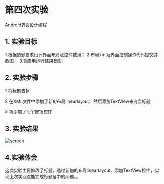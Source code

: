 # 第四次实验 
Android界面设计编程
## 1. 实验目标
1.根据选题要求设计界面布局及控件使用；
2.布局xml及界面控制操作代码提交并截图；
3.将应用运行结果截图。 
## 2. 实验步骤

1   将标题去掉

2   在XML文件中添加了新的布局linearlayout，然后添加TextView来充当标题

3   新添加了几个按钮控件

## 3. 实验结果
![screen](https://github.com/hzutanziyang/android-labs-2018/blob/master/soft1614080902227/%E7%AC%AC%E5%9B%9B%E6%AC%A1%E5%AE%9E%E9%AA%8C%E6%88%AA%E5%9B%BE.jpg)
## 4.实验体会
  这次实验主要修改了标题，通过新加的布局linearlayout，添加TextView控件，实现上次实验没能完成标题居中的问题。。
